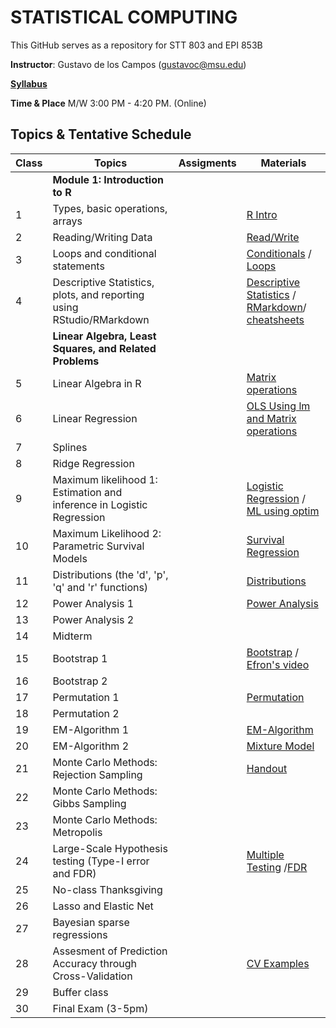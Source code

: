 # STATISTICAL COMPUTING


This GitHub serves as a repository for STT 803 and EPI 853B

**Instructor**: Gustavo de los Campos (gustavoc@msu.edu)

**[Syllabus](https://app.box.com/s/4l7zea2zvqa1kq3137tujqdx0opiif1z)**

**Time & Place** M/W 	3:00 PM - 4:20 PM. (Online)

## Topics & Tentative Schedule






|Class | Topics | Assigments | Materials |
|----|----|----|---|
|  | **Module 1: Introduction to R** | |
|1|Types, basic operations, arrays||[R Intro](https://github.com/gdlc/STAT_COMP/blob/master/RIntro.md)|
|2|Reading/Writing Data||[Read/Write](https://github.com/gdlc/STAT_COMP/blob/master/RIntro.md#read-write)|
|3|Loops and conditional statements||[Conditionals](https://github.com/QuantGen/RIntro#conditionals) / [Loops](https://github.com/gdlc/STAT_COMP/blob/master/RIntro.md#loops)|
|4|Descriptive Statistics, plots, and reporting using RStudio/RMarkdown|| [Descriptive Statistics](https://github.com/gdlc/STAT_COMP/blob/master/RIntro.md#descriptives) / [RMarkdown](https://rmarkdown.rstudio.com/lesson-1.html)/ [cheatsheets](https://rmarkdown.rstudio.com/lesson-15.html)|
| | **Linear Algebra, Least Squares, and Related Problems** | | |
|5|Linear Algebra in R||[Matrix operations](https://github.com/gdlc/STAT_COMP/blob/master/LinearAlgebra.md)|
|6|Linear Regression||[OLS Using lm and Matrix operations](https://github.com/gdlc/STAT_COMP/blob/master/OLS.md)|
|7|Splines|||
|8|Ridge Regression|||
|9 |Maximum likelihood 1: Estimation and inference in Logistic Regression||[Logistic Regression](https://github.com/gdlc/STAT_COMP/blob/master/LogisticRegression.pdf) / [ML using optim](https://github.com/gdlc/STAT_COMP/blob/master/LogisticRegression.md)|
|10|Maximum Likelihood 2: Parametric Survival Models ||[Survival Regression](https://github.com/gdlc/STAT_COMP/blob/master/ParametericSurvivalRegression.md) |
|11|Distributions (the 'd', 'p', 'q' and 'r' functions)||[Distributions](https://github.com/gdlc/STAT_COMP/blob/master/RIntro.md#distributions)|
|12|Power Analysis 1||[Power Analysis](https://github.com/gdlc/STAT_COMP/blob/master/POWER_AND_TYPE-I_ERROR.md) |
|13|Power Analysis 2|||
|14| Midterm |||
|15|Bootstrap 1||[Bootstrap](https://github.com/gdlc/STAT_COMP/blob/master/BOOTSTRAP.md) / [Efron's video](https://www.youtube.com/watch?v=H2tOhMaXWvI)|
|16|Bootstrap 2|||
|17| Permutation 1||[Permutation](https://github.com/gdlc/STAT_COMP/blob/master/PERMUTATION.md) |
|18|Permutation 2|||
|19|EM-Algorithm 1||[EM-Algorithm](https://github.com/gdlc/STAT_COMP/blob/master/EMAlgorithm.pdf)|
|20|EM-Algorithm 2||[Mixture Model](https://github.com/gdlc/STAT_COMP/blob/master/EM_MIXTURES.md)|
|21|Monte Carlo Methods: Rejection Sampling||[Handout](https://github.com/gdlc/STAT_COMP/blob/master/SimulatingRandomVariables.pdf)|
|22|Monte Carlo Methods: Gibbs Sampling|||
|23|Monte Carlo Methods: Metropolis|||
|24|Large-Scale Hypothesis testing (Type-I error and FDR)||[Multiple Testing](https://github.com/gdlc/STAT_COMP/blob/master/LARGE_SCALE_TESTING.md) /[FDR](https://github.com/gdlc/STAT_COMP/blob/master/FDR.md)|
|25|No-class Thanksgiving|||
|26|Lasso and Elastic Net |||
|27|Bayesian sparse regressions|||
|28|Assesment of Prediction Accuracy through Cross-Validation||[CV Examples](https://github.com/gdlc/STAT_COMP/blob/master/CROSSVALIDATION.md)|
|29|Buffer class|||
|30|Final Exam (3-5pm)|||
